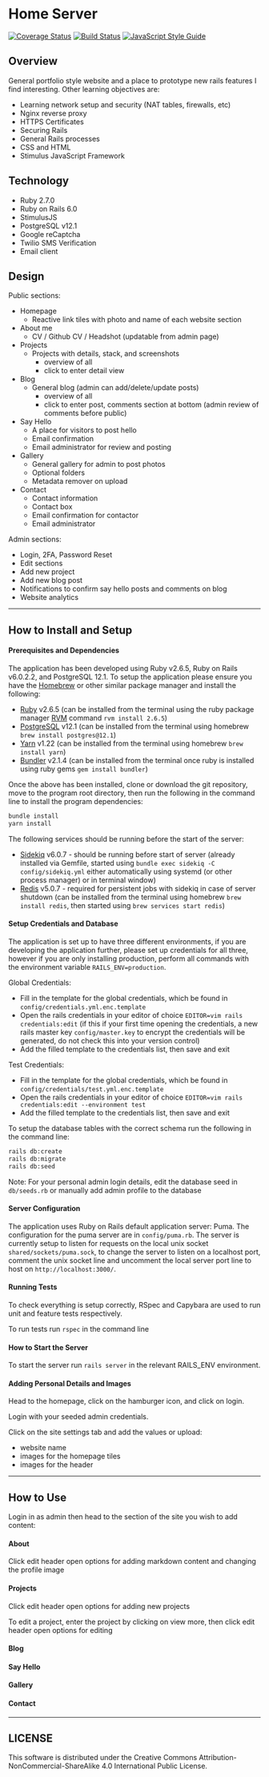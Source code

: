 # Home Server

[![Coverage Status](https://img.shields.io/coveralls/github/cpcwood/home-server?style=flat-square&color=sucess)](https://coveralls.io/github/cpcwood/home-server?branch=master) [![Build Status](https://img.shields.io/travis/com/cpcwood/home-server?style=flat-square&color=sucess)](https://travis-ci.com/github/cpcwood/home-server) [![JavaScript Style Guide](https://img.shields.io/badge/JS_code_style-standard-informational.svg?style=flat-square)](https://standardjs.com)

## Overview

General portfolio style website and a place to prototype new rails features I find interesting. Other learning objectives are:
- Learning network setup and security (NAT tables, firewalls, etc)
- Nginx reverse proxy
- HTTPS Certificates
- Securing Rails
- General Rails processes
- CSS and HTML
- Stimulus JavaScript Framework

## Technology

- Ruby 2.7.0
- Ruby on Rails 6.0
- StimulusJS
- PostgreSQL v12.1
- Google reCaptcha
- Twilio SMS Verification
- Email client

## Design

Public sections:
- Homepage
  - Reactive link tiles with photo and name of each website section
- About me
  - CV / Github CV / Headshot (updatable from admin page)
- Projects
  - Projects with details, stack, and screenshots
    - overview of all
    - click to enter detail view
- Blog
  - General blog (admin can add/delete/update posts)
    - overview of all
    - click to enter post, comments section at bottom (admin review of comments before public)
- Say Hello
  - A place for visitors to post hello 
  - Email confirmation
  - Email administrator for review and posting
- Gallery
  - General gallery for admin to post photos
  - Optional folders
  - Metadata remover on upload
- Contact
  - Contact information
  - Contact box
  - Email confirmation for contactor
  - Email administrator

Admin sections:
- Login, 2FA, Password Reset
- Edit sections
- Add new project
- Add new blog post
- Notifications to confirm say hello posts and comments on blog
- Website analytics

-----------
## How to Install and Setup

#### Prerequisites and Dependencies

The application has been developed using Ruby v2.6.5, Ruby on Rails v6.0.2.2, and PostgreSQL 12.1. To setup the application please ensure you have the [Homebrew](https://brew.sh/) or other similar package manager and install the following:
- [Ruby](https://www.ruby-lang.org/en/) v2.6.5 (can be installed from the terminal using the ruby package manager [RVM](https://rvm.io/rvm/install) command ```rvm install 2.6.5```)
- [PostgreSQL](https://www.postgresql.org/) v12.1 (can be installed from the terminal using homebrew ```brew install postgres@12.1```)
- [Yarn](https://yarnpkg.com/) v1.22 (can be installed from the terminal using homebrew ```brew install yarn```)
- [Bundler](https://bundler.io/) v2.1.4 (can be installed from the terminal once ruby is installed using ruby gems ```gem install bundler```)

Once the above has been installed, clone or download the git repository, move to the program root directory, then run the following in the command line to install the program dependencies:

```bash
bundle install
yarn install
```

The following services should be running before the start of the server:
- [Sidekiq](https://github.com/mperham/sidekiq) v6.0.7 - should be running before start of server (already installed via Gemfile, started using ```bundle exec sidekiq -C config/sidekiq.yml``` either automatically using systemd (or other process manager) or in terminal window)
- [Redis](https://redislabs.com/get-started-with-redis/) v5.0.7 - required for persistent jobs with sidekiq in case of server shutdown (can be installed from the terminal using homebrew ```brew install redis```, then started using ```brew services start redis```)

#### Setup Credentials and Database

The application is set up to have three different environments, if you are developing the application further, please set up credentials for all three, however if you are only installing production, perform all commands with the environment variable ```RAILS_ENV=production```.

Global Credentials:
- Fill in the template for the global credentials, which be found in ```config/credentials.yml.enc.template```
- Open the rails credentials in your editor of choice ```EDITOR=vim rails credentials:edit``` (if this if your first time opening the credentials, a new rails master key ```config/master.key``` to encrypt the credentials will be generated, do not check this into your version control)
- Add the filled template to the credentials list, then save and exit

Test Credentials:
- Fill in the template for the global credentials, which be found in ```config/credentials/test.yml.enc.template```
- Open the rails credentials in your editor of choice ```EDITOR=vim rails credentials:edit --environment test```
- Add the filled template to the credentials list, then save and exit

To setup the database tables with the correct schema run the following in the command line:
```bash
rails db:create
rails db:migrate
rails db:seed
```

Note: For your personal admin login details, edit the database seed in ```db/seeds.rb``` or manually add admin profile to the database

#### Server Configuration

The application uses Ruby on Rails default application server: Puma. The configuration for the puma server are in ```config/puma.rb```. The server is currently setup to listen for requests on the local unix socket ```shared/sockets/puma.sock```, to change the server to listen on a localhost port, comment the unix socket line and uncomment the local server port line to host on `http://localhost:3000/`.

#### Running Tests

To check everything is setup correctly, RSpec and Capybara are used to run unit and feature tests respectively. 

To run tests run `rspec` in the command line

#### How to Start the Server

To start the server run ```rails server``` in the relevant RAILS_ENV environment.

#### Adding Personal Details and Images

Head to the homepage, click on the hamburger icon, and click on login.

Login with your seeded admin credentials.

Click on the site settings tab and add the values or upload:
- website name
- images for the homepage tiles 
- images for the header

-----------
## How to Use

Login in as admin then head to the section of the site you wish to add content:

#### About

Click edit header open options for adding markdown content and changing the profile image

#### Projects

Click edit header open options for adding new projects

To edit a project, enter the project by clicking on view more, then click edit header open options for editing

#### Blog

#### Say Hello

#### Gallery

#### Contact

-----------
## LICENSE

This software is distributed under the Creative Commons Attribution-NonCommercial-ShareAlike 4.0 International Public License.